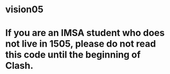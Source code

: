 # vision05

# If you are an IMSA student who does not live in 1505, please do not read this code until the beginning of Clash.